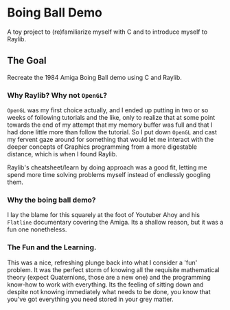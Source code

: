 # Boing Ball Demo

A toy project to (re)familiarize myself with C and to introduce myself to Raylib.

## The Goal

Recreate the 1984 Amiga Boing Ball demo using C and Raylib.

### Why Raylib? Why not `OpenGL`?

`OpenGL` was my first choice actually, and I ended up putting in two or so weeks of following tutorials and the like, only to realize that at some point towards the end of my attempt that my memory buffer was full and that I had done little more than follow the tutorial. So I put down `OpenGL` and cast my fervent gaze around for something that would let me interact with the deeper concepts of Graphics programming from a more digestable distance, which is when I found Raylib.

Raylib's cheatsheet/learn by doing approach was a good fit, letting me spend more time solving problems myself instead of endlessly googling them.

### Why the boing ball demo?

I lay the blame for this squarely at the foot of Youtuber Ahoy and his `Flatline` documentary covering the Amiga. Its a shallow reason, but it was a fun one nonetheless.

### The Fun and the Learning.

This was a nice, refreshing plunge back into what I consider a 'fun' problem. It was the perfect storm of knowing all the requisite mathematical theory (expect Quaternions, those are a new one) and the programming know-how to work with everything. Its the feeling of sitting down and despite not knowing immediately what needs to be done, you know that you've got everything you need stored in your grey matter.